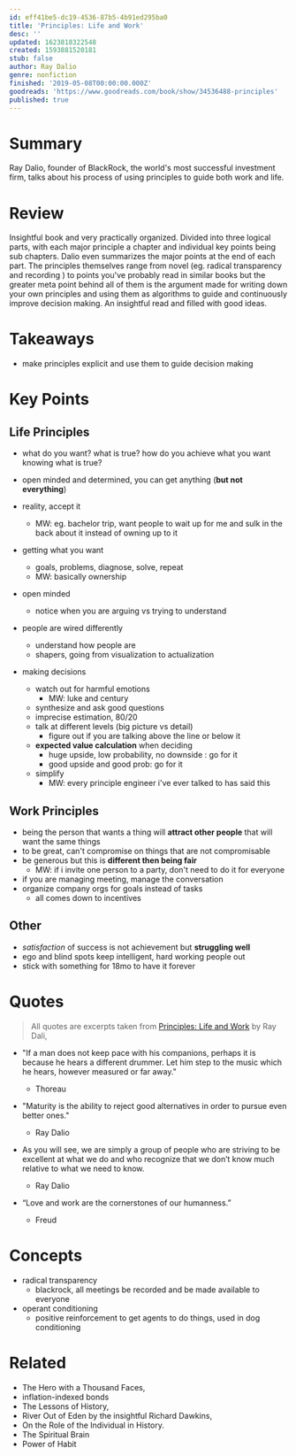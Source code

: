 ```yaml
---
id: eff41be5-dc19-4536-87b5-4b91ed295ba0
title: 'Principles: Life and Work'
desc: ''
updated: 1623818322548
created: 1593881520181
stub: false
author: Ray Dalio
genre: nonfiction
finished: '2019-05-08T00:00:00.000Z'
goodreads: 'https://www.goodreads.com/book/show/34536488-principles'
published: true
---
```


# Summary

Ray Dalio, founder of BlackRock, the world's most successful investment firm, talks about his process of using principles to guide both work and life.

# Review

Insightful book and very practically organized. Divided into three logical parts, with each major principle a chapter and individual key points being sub chapters. Dalio even summarizes the major points at the end of each part. The principles themselves range from novel (eg. radical transparency and recording ) to points you've probably read in similar books but the greater meta point behind all of them is the argument made for writing down your own principles and using them as algorithms to guide and continuously improve decision making. An insightful read and filled with good ideas.

# Takeaways
- make principles explicit and use them to guide decision making


# Key Points

## Life Principles

- what do you want? what is true? how do you achieve what you want knowing what is true?
- open minded and determined, you can get anything (**but not everything**)

- reality, accept it
    - MW: eg. bachelor trip, want people to wait up for me and sulk in the back about it instead of owning up to it <!--LOCAL_ONLY_LINE-->

- getting what you want
    - goals, problems, diagnose, solve, repeat
    - MW: basically ownership

- open minded
    - notice when you are arguing vs trying to understand

- people are wired differently
    - understand how people are
    - shapers, going from visualization to actualization

- making decisions
    - watch out for harmful emotions
        - MW: luke and century <!--LOCAL_ONLY_LINE-->
    - synthesize and ask good questions
    - imprecise estimation, 80/20
    - talk at different levels (big picture vs detail)
        - figure out if you are talking above the line or below it
    - **expected value calculation** when deciding
        - huge upside, low probability, no downside : go for it
        - good upside and good prob: go for it
    - simplify
        - MW: every principle engineer i've ever talked to has said this

## Work Principles
- being the person that wants a thing will **attract other people** that will want the same things
- to be great, can't compromise on things that are not compromisable
- be generous but this is **different then being fair**
    - MW: if i invite one person to a party, don't need to do it for everyone <!--LOCAL_ONLY_LINE-->
- if you are managing meeting, manage the conversation
- organize company orgs for goals instead of tasks
    - all comes down to incentives

## Other
- *satisfaction* of success is not achievement but **struggling well**
- ego and blind spots keep intelligent, hard working people out
- stick with something for 18mo to have it forever

# Quotes

> All quotes are excerpts taken from [Principles: Life and Work](https://www.amazon.in/gp/product/1508243247/) by Ray Dali, 

- "If a man does not keep pace with his companions, perhaps it is because he hears a different drummer. Let him step to the music which he hears, however measured or far away."
    - Thoreau

- "Maturity is the ability to reject good alternatives in order to pursue even better ones."
    - Ray Dalio

- As you will see, we are simply a group of people who are striving to be excellent at what we do and who recognize that we don’t know much relative to what we need to know.
    - Ray Dalio

- “Love and work are the cornerstones of our humanness.”
	- Freud

# Concepts
- radical transparency
    - blackrock, all meetings be recorded and be made available to everyone
- operant conditioning
    - positive reinforcement to get agents to do things, used in dog conditioning

# Related
- The Hero with a Thousand Faces,
- inflation-indexed bonds
- The Lessons of History,
- River Out of Eden by the insightful Richard Dawkins,
- On the Role of the Individual in History.
- The Spiritual Brain
- Power of Habit

